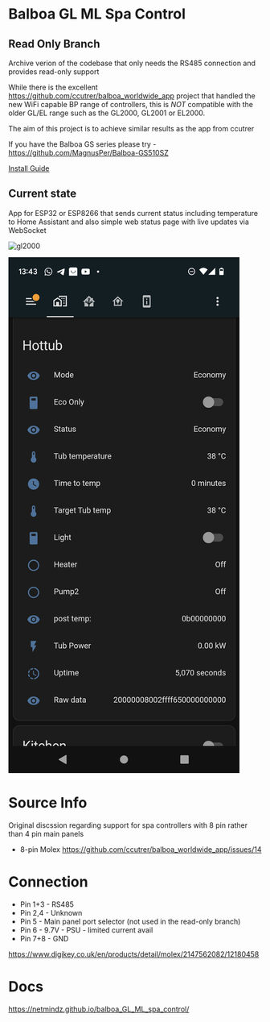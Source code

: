 # Balboa GL ML Spa Control

## Read Only Branch

Archive verion of the codebase that only needs the RS485 connection and provides read-only support

While there is the excellent https://github.com/ccutrer/balboa_worldwide_app project that handled the new WiFi capable BP range of controllers, this is *NOT* compatible with the older GL/EL range such as the GL2000, GL2001 or EL2000.

The aim of this project is to achieve similar results as the app from ccutrer

If you have the Balboa GS series please try - https://github.com/MagnusPer/Balboa-GS510SZ

[Install Guide](https://github.com/netmindz/balboa_GL_ML_spa_control/wiki/Install-Guide)

## Current state
App for ESP32 or ESP8266 that sends current status including temperature to Home Assistant and also simple web status page with live updates via WebSocket

![gl2000](GL2000_pcb_2.jpg)

![screenshot](Screenshot_20230616-134349.png)

# Source Info
Original discssion regarding support for spa controllers with 8 pin rather than 4 pin main panels
* 8-pin Molex https://github.com/ccutrer/balboa_worldwide_app/issues/14


# Connection
* Pin 1+3 - RS485
* Pin 2,4 - Unknown
* Pin 5 - Main panel port selector (not used in the read-only branch)
* Pin 6   - 9.7V - PSU - limited current avail
* Pin 7+8 - GND

https://www.digikey.co.uk/en/products/detail/molex/2147562082/12180458

# Docs
https://netmindz.github.io/balboa_GL_ML_spa_control/
